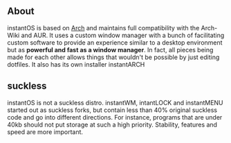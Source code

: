 ## About

instantOS is based on [Arch](https://archlinux.org/) and maintains full compatibility with the Arch-Wiki and AUR.
It uses a custom window manager with a bunch of facilitating custom software to provide an experience similar to a desktop environment but as **powerful and
fast as a window manager**. In fact, all pieces being made for each other allows things that wouldn't be possible by just editing dotfiles.
It also has its own installer instantARCH

## suckless

instantOS is not a suckless distro. instantWM, intantLOCK and instantMENU started out as suckless forks, but contain less than 40% original suckless code and go into different directions. 
For instance, programs that are under 40kb should not put storage at such a high priority. Stability, features and speed are more important. 